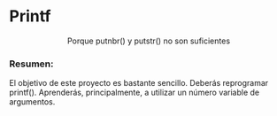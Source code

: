 <h1> Printf  </h1> 
<p align="center"> Porque putnbr() y putstr() no son suficientes </p>

<h3> Resumen: </h3>
El objetivo de este proyecto es bastante sencillo. Deberás reprogramar printf().
Aprenderás, principalmente, a utilizar un número variable de argumentos.
